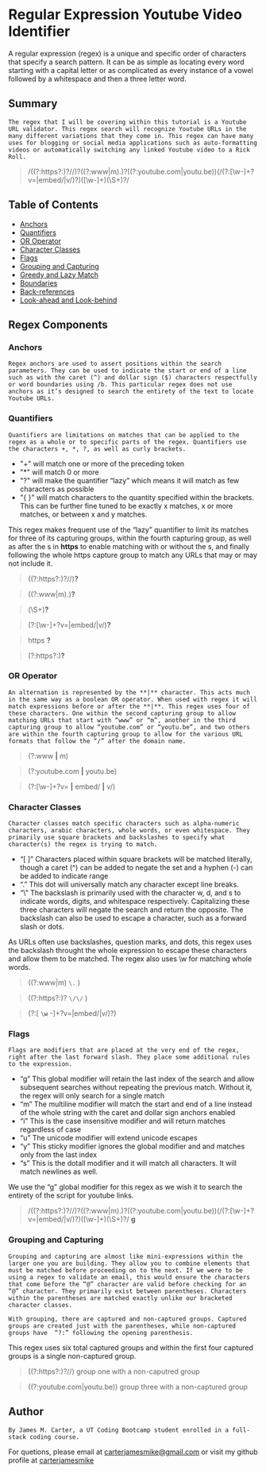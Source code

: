 # Regular Expression Youtube Video Identifier  

A regular expression (regex) is a unique and specific order of characters that specify a search pattern. It can be as simple as locating every word starting with a capital letter or as complicated as every instance of a vowel followed by a whitespace and then a three letter word. 

## Summary
    The regex that I will be covering within this tutorial is a Youtube URL validator. This regex search will recognize Youtube URLs in the many different variations that they come in. This regex can have many uses for blogging or social media applications such as auto-formatting videos or automatically switching any linked Youtube video to a Rick Roll. 

>/((?:https?:)?\/\/)?((?:www|m)\.)?((?:youtube\.com|youtu.be))(\/(?:[\w\-]+\?v=|embed\/|v\/)?)([\w\-]+)(\S+)?/

## Table of Contents

- [Anchors](#anchors)
- [Quantifiers](#quantifiers)
- [OR Operator](#or-operator)
- [Character Classes](#character-classes)
- [Flags](#flags)
- [Grouping and Capturing](#grouping-and-capturing)
- [Greedy and Lazy Match](#greedy-and-lazy-match)
- [Boundaries](#boundaries)
- [Back-references](#back-references)
- [Look-ahead and Look-behind](#look-ahead-and-look-behind)

## Regex Components

### Anchors
    Regex anchors are used to assert positions within the search parameters. They can be used to indicate the start or end of a line such as with the caret (^) and dollar sign ($) characters respectfully or word boundaries using /b. This particular regex does not use anchors as it’s designed to search the entirety of the text to locate Youtube URLs. 
### Quantifiers
    Quantifiers are limitations on matches that can be applied to the regex as a whole or to specific parts of the regex. Quantifiers use the characters +, *, ?, as well as curly brackets.
- "+" will match one or more of the preceding token 
- "*" will match 0 or more
- "?" will make the quantifier “lazy” which means it will match as few characters as possible
- "{ }" will match characters to the quantity specified within the brackets. This can be further fine tuned to be exactly x matches, x or more matches, or between x and y matches.

This regex makes frequent use of the “lazy” quantifier to limit its matches for three of its capturing groups, within the fourth capturing group, as well as after the s in **https** to enable matching with or without the s, and finally following the whole https capture group to match any URLs that may or may not include it. 
>((?:https?:)?\/\/)**?**

>((?:www|m)\.)**?**

>(\S+)**?**

>(?:[\w\-]+\?v=|embed\/|v\/)**?**

>https **?**

>(?:https?:)**?**

### OR Operator
    An alternation is represented by the **|** character. This acts much in the same way as a boolean OR operator. When used with regex it will match expressions before or after the **|**. This regex uses four of these characters. One within the second capturing group to allow matching URLs that start with “www” or “m”, another in the third capturing group to allow “youtube.com” or “youtu.be”, and two others are within the fourth capturing group to allow for the various URL formats that follow the “/” after the domain name. 
>(?:www **|** m)

>(?:youtube\.com **|** youtu.be)

>(?:[\w\-]+\?v= **|** embed\/ **|** v\/)

### Character Classes
    Character classes match specific characters such as alpha-numeric characters, arabic characters, whole words, or even whitespace. They primarily use square brackets and backslashes to specify what character(s) the regex is trying to match. 
- “[ ]” Characters placed within square brackets will be matched literally, though a caret (^) can be added to negate the set and a hyphen (-) can be added to indicate range
- “.” This dot will universally match any character except line breaks.
- “\” The backslash is primarily used with the character w, d, and s to indicate words, digits, and whitespace respectively. Capitalizing these three characters will negate the search and return the opposite. The backslash can also be used to escape a character, such as a forward slash or dots.

As URLs often use backslashes, question marks, and dots, this regex uses the backslash throught the whole expression to escape these characters and allow them to be matched. The regex also uses \w for matching whole words.

>((?:www|m) `\.` )

>((?:https?:)? `\/\/` )

>(?:[ **`\w`** \-]+\?v=|embed\/|v\/)?)

### Flags
    Flags are modifiers that are placed at the very end of the regex, right after the last forward slash. They place some additional rules to the expression. 

- “g” This global modifier will retain the last index of the search and allow subsequent searches without repeating the previous match. Without it, the regex will only search for a single match
- “m” The multiline modifier will match the start and end of a line instead of the whole string with the caret and dollar sign anchors enabled 
- “i” This is the case insensitive modifier and will return matches regardless of case
- “u” The unicode modifier will extend unicode escapes
- “y” This sticky modifier ignores the global modifier and and matches only from the last index
- “s” This is the dotall modifier and it will match all characters. It will match newlines as well. 

We use the “g” global modifier for this regex as we wish it to search the entirety of the script for youtube links.

> /((?:https?:)?\/\/)?((?:www|m)\.)?((?:youtube\.com|youtu.be))(\/(?:[\w\-]+\?v=|embed\/|v\/)?)([\w\-]+)(\S+)?/ **g**

### Grouping and Capturing
    Grouping and capturing are almost like mini-expressions within the larger one you are building. They allow you to combine elements that must be matched before proceeding on to the next. If we were to be using a regex to validate an email, this would ensure the characters that come before the “@” character are valid before checking for an “@” character. They primarily exist between parentheses. Characters within the parentheses are matched exactly unlike our bracketed character classes. 

    With grouping, there are captured and non-captured groups. Captured groups are created just with the parentheses, while non-captured groups have  “?:” following the opening parenthesis.

This regex uses six total captured groups and within the first four captured groups is a single non-captured group.  

>((?:https?:)?\/\/) group one with a non-caputred group

>((?:youtube\.com|youtu.be)) group three with a non-captured group

## Author

    By James M. Carter, a UT Coding Bootcamp student enrolled in a full-stack coding course. 

For quetions, please email at carterjamesmike@gmail.com or visit my github profile at [carterjamesmike](https://github.com/carterjamesmike)
